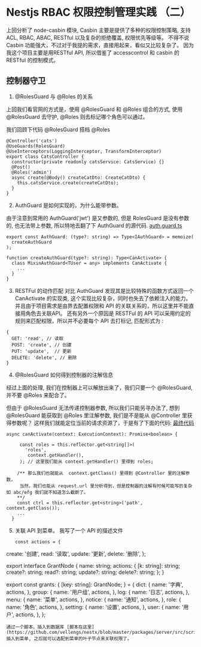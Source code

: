 # Nestjs RBAC 权限控制管理实践 （二）

上回分析了 node-casbin 模块, Casbin 主要是提供了多种的权限控制策略, 支持 ACL, RBAC, ABAC, RESTful 以及复杂的拒绝覆盖, 权限优先等级等。
不得不说 Casbin 功能强大，不过对于我提的需求，直接用起来，看似又比较复杂了。 
因为我这个项目主要是用RESTful API, 所以借鉴了 accesscontrol 和 casbin 的 RESTful 的控制模式。

## 控制器守卫 

1. @RolesGuard 与 @Roles 的关系

上回我们看官网的方式是，使用 @RolesGuard 和 @Roles 组合的方式, 使用 @RolesGuard 去守护, @Roles 则去标记哪个角色可以通过。

我们回顾下代码 @RolesGuard 搭档 @Roles

```
@Controller('cats')
@UseGuards(RolesGuard)
@UseInterceptors(LoggingInterceptor, TransformInterceptor)
export class CatsController {
  constructor(private readonly catsService: CatsService) {}
  @Post()
  @Roles('admin')
  async create(@Body() createCatDto: CreateCatDto) {
    this.catsService.create(createCatDto);
  }
}
```
2. AuthGuard 是如何实现的，为什么能带参数。
   
由于注意到常用的 AuthGuard('jwt') 是又参数的, 但是 RolesGuard 是没有参数的, 也无法带上参数, 所以特地去翻了下 AuthGuard 的源代码.
[auth.guard.ts](https://github.com/nestjs/passport/blob/master/lib/auth.guard.ts)

```
export const AuthGuard: (type?: string) => Type<IAuthGuard> = memoize(
  createAuthGuard
);

function createAuthGuard(type?: string): Type<CanActivate> {
  class MixinAuthGuard<TUser = any> implements CanActivate {
    ...
  }
}

```
3.  RESTFul 的动作匹配
对比 AuthGuard 发现其是比较特殊的函数方式返回一个 CanActivate 的实现类, 这个实现比较复杂，同时也失去了依赖注入的能力。
并且由于项目需求是由界去配置权限和 API 的关联关系的，所以这里并不能直接用角色去关联API。
还有另外一个原因是 RESTFul 的 API 可以采用约定的规则来匹配权限，所以并不必要每个 API 去打标记, 匹配形式为 :

```
{
  GET: 'read', // 读取
  POST: 'create', // 创建
  PUT: 'update',  // 更新
  DELETE: 'delete', // 删除
}
```

4. @RolesGuard 如何得到控制器的注解信息

经过上面的处理, 我们在控制器上可以解放出来了，我们只要一个 @RolesGuard, 并不要 @Roles 来配合了。

但由于 @RolesGuard 无法传递控制器参数, 所以我们只能另寻办法了, 想到 @RolesGuard 能获取到 @Roles 里注解参数, 我们是不是能从 @Controller 里获得参数呢？
这样我们就能定位当前的请求资源了，于是有了下面的代码:
[最终代码](https://github.com/vellengs/nestx/blob/master/packages/server/src/common/guards/roles.guard.ts)
```
async canActivate(context: ExecutionContext): Promise<boolean> {
 
     const roles = this.reflector.get<string[]>(
       'roles',
        context.getHandler(),
     ); // 这里我们能从 context.getHandler() 里得到 roles;

    /** 那么我们也就能从  context.getClass() 里得到 @Controller 里的注解参数，
     当然，我们也能从 request.url 里分析得到，但是控制器的注解有时候可能写的复杂 如 abc/efg 我们就不知道怎么截断了。
    **/
    const ctrl = this.reflector.get<string>('path', context.getClass());  
    ...
  }

```

5. 关联 API 到菜单。
   我写了一个 API 的描述文件 

   ```
   const actions = {
  create: '创建',
  read: '读取',
  update: '更新',
  delete: '删除',
};

export interface GrantNode {
  name: string;
  actions: {
    [k: string]: string;
    create?: string;
    read?: string;
    update?: string;
    delete?: string;
  };
}

export const grants: {
  [key: string]: GrantNode;
} = {
  dict: {
    name: '字典',
    actions,
  },
  group: {
    name: '用户组',
    actions,
  },
  log: {
    name: '日志',
    actions,
  },
  menu: {
    name: '菜单',
    actions,
  },
  notice: {
    name: '通知',
    actions,
  },
  role: {
    name: '角色',
    actions,
  },
  setting: {
    name: '设置',
    actions,
  },
  user: {
    name: '用户',
    actions,
  },
};

   ```
通过一个脚本，插入到数据库 [脚本在这里](https://github.com/vellengs/nestx/blob/master/packages/server/src/scripts/access.init.ts),
插入到菜单, 之后就可以选配到菜单的叶子节点来关联权限了。
